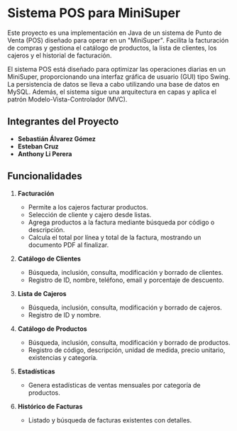 # Sistema POS para MiniSuper

Este proyecto es una implementación en Java de un sistema de Punto de Venta (POS) diseñado para operar en un "MiniSuper". Facilita la facturación de compras y gestiona el catálogo de productos, la lista de clientes, los cajeros y el historial de facturación.

El sistema POS está diseñado para optimizar las operaciones diarias en un MiniSuper, proporcionando una interfaz gráfica de usuario (GUI) tipo Swing. La persistencia de datos se lleva a cabo utilizando una base de datos en MySQL. Además, el sistema sigue una arquitectura en capas y aplica el patrón Modelo-Vista-Controlador (MVC).

## Integrantes del Proyecto

- **Sebastián Álvarez Gómez**
- **Esteban Cruz**
- **Anthony Li Perera**

## Funcionalidades

1. **Facturación**  
   - Permite a los cajeros facturar productos.
   - Selección de cliente y cajero desde listas.
   - Agrega productos a la factura mediante búsqueda por código o descripción.
   - Calcula el total por línea y total de la factura, mostrando un documento PDF al finalizar.

2. **Catálogo de Clientes**  
   - Búsqueda, inclusión, consulta, modificación y borrado de clientes.
   - Registro de ID, nombre, teléfono, email y porcentaje de descuento.

3. **Lista de Cajeros**  
   - Búsqueda, inclusión, consulta, modificación y borrado de cajeros.
   - Registro de ID y nombre.

4. **Catálogo de Productos**  
   - Búsqueda, inclusión, consulta, modificación y borrado de productos.
   - Registro de código, descripción, unidad de medida, precio unitario, existencias y categoría.

5. **Estadísticas**  
   - Genera estadísticas de ventas mensuales por categoría de productos.

6. **Histórico de Facturas**  
   - Listado y búsqueda de facturas existentes con detalles.
